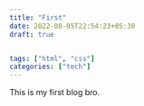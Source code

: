 ```yaml
---
title: "First"
date: 2022-08-05T22:54:23+05:30
draft: true


tags: ["html", "css"]
categories: ["tech"]
---
```


This is my first blog bro.